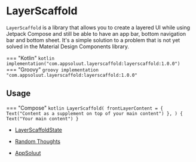 # LayerScaffold

`LayerScaffold` is a library that allows you to create a layered UI while using Jetpack Compose and
still be able to have an app bar, bottom navigation bar and bottom sheet. It's a simple solution to
a problem that is not yet solved in the Material Design Components library.

=== "Kotlin"
    ```kotlin
    implementation("com.appsoluut.layerscaffold:layerscaffold:1.0.0")
    ```
=== "Groovy"
    ```groovy
    implementation "com.appsoluut.layerscaffold:layerscaffold:1.0.0"
    ```

## Usage

=== "Compose"
    ```kotlin
    LayerScaffold(
        frontLayerContent = {
            Text("Content as a supplement on top of your main content")
        },
    ) {
        Text("Your main content")
    }
    ```

* [LayerScaffoldState](states)

* [Random Thoughts](https://hameteman.com)
* [AppSoluut](https://appsoluut.app)
